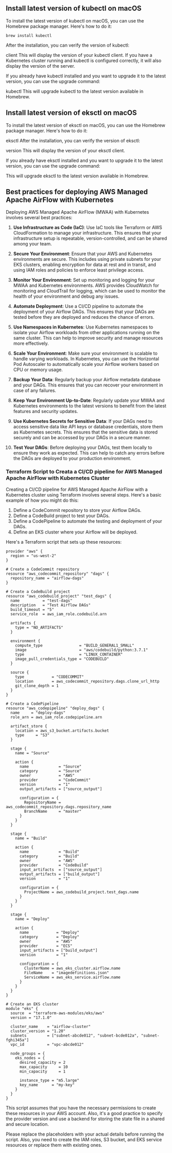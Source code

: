 ## Install latest version of kubectl on macOS


To install the latest version of kubectl on macOS, you can use the Homebrew package manager. Here's how to do it:
```
brew install kubectl
```

After the installation, you can verify the version of kubectl:

client
This will display the version of your kubectl client. If you have a Kubernetes cluster running and kubectl is configured correctly, it will also display the version of the server.

If you already have kubectl installed and you want to upgrade it to the latest version, you can use the upgrade command:

kubectl
This will upgrade kubectl to the latest version available in Homebrew.


## Install latest version of eksctl on macOS


To install the latest version of eksctl on macOS, you can use the Homebrew package manager. Here's how to do it:

eksctl
After the installation, you can verify the version of eksctl:

version
This will display the version of your eksctl client.

If you already have eksctl installed and you want to upgrade it to the latest version, you can use the upgrade command:

This will upgrade eksctl to the latest version available in Homebrew.



## Best practices for deploying AWS Managed Apache AirFlow with Kubernetes

Deploying AWS Managed Apache AirFlow (MWAA) with Kubernetes involves several best practices:

1. **Use Infrastructure as Code (IaC)**: Use IaC tools like Terraform or AWS CloudFormation to manage your infrastructure. This ensures that your infrastructure setup is repeatable, version-controlled, and can be shared among your team.

2. **Secure Your Environment**: Ensure that your AWS and Kubernetes environments are secure. This includes using private subnets for your EKS clusters, enabling encryption for data at rest and in transit, and using IAM roles and policies to enforce least privilege access.

3. **Monitor Your Environment**: Set up monitoring and logging for your MWAA and Kubernetes environments. AWS provides CloudWatch for monitoring and CloudTrail for logging, which can be used to monitor the health of your environment and debug any issues.

4. **Automate Deployment**: Use a CI/CD pipeline to automate the deployment of your Airflow DAGs. This ensures that your DAGs are tested before they are deployed and reduces the chance of errors.

5. **Use Namespaces in Kubernetes**: Use Kubernetes namespaces to isolate your Airflow workloads from other applications running on the same cluster. This can help to improve security and manage resources more effectively.

6. **Scale Your Environment**: Make sure your environment is scalable to handle varying workloads. In Kubernetes, you can use the Horizontal Pod Autoscaler to automatically scale your Airflow workers based on CPU or memory usage.

7. **Backup Your Data**: Regularly backup your Airflow metadata database and your DAGs. This ensures that you can recover your environment in case of any failures.

8. **Keep Your Environment Up-to-Date**: Regularly update your MWAA and Kubernetes environments to the latest versions to benefit from the latest features and security updates.

9. **Use Kubernetes Secrets for Sensitive Data**: If your DAGs need to access sensitive data like API keys or database credentials, store them as Kubernetes secrets. This ensures that the sensitive data is stored securely and can be accessed by your DAGs in a secure manner.

10. **Test Your DAGs**: Before deploying your DAGs, test them locally to ensure they work as expected. This can help to catch any errors before the DAGs are deployed to your production environment.


### Terraform Script to Creata a CI/CD pipeline for AWS Managed Apache AirFlow with Kubernetes Cluster

Creating a CI/CD pipeline for AWS Managed Apache AirFlow with a Kubernetes cluster using Terraform involves several steps. Here's a basic example of how you might do this:

1. Define a CodeCommit repository to store your Airflow DAGs.
2. Define a CodeBuild project to test your DAGs.
3. Define a CodePipeline to automate the testing and deployment of your DAGs.
4. Define an EKS cluster where your Airflow will be deployed.

Here's a Terraform script that sets up these resources:

```hcl
provider "aws" {
  region = "us-west-2"
}

# Create a CodeCommit repository
resource "aws_codecommit_repository" "dags" {
  repository_name = "airflow-dags"
}

# Create a CodeBuild project
resource "aws_codebuild_project" "test_dags" {
  name          = "test-dags"
  description   = "Test Airflow DAGs"
  build_timeout = "5"
  service_role  = aws_iam_role.codebuild.arn

  artifacts {
    type = "NO_ARTIFACTS"
  }

  environment {
    compute_type                = "BUILD_GENERAL1_SMALL"
    image                       = "aws/codebuild/python:3.7.1"
    type                        = "LINUX_CONTAINER"
    image_pull_credentials_type = "CODEBUILD"
  }

  source {
    type            = "CODECOMMIT"
    location        = aws_codecommit_repository.dags.clone_url_http
    git_clone_depth = 1
  }
}

# Create a CodePipeline
resource "aws_codepipeline" "deploy_dags" {
  name     = "deploy-dags"
  role_arn = aws_iam_role.codepipeline.arn

  artifact_store {
    location = aws_s3_bucket.artifacts.bucket
    type     = "S3"
  }

  stage {
    name = "Source"

    action {
      name             = "Source"
      category         = "Source"
      owner            = "AWS"
      provider         = "CodeCommit"
      version          = "1"
      output_artifacts = ["source_output"]

      configuration = {
        RepositoryName = aws_codecommit_repository.dags.repository_name
        BranchName     = "master"
      }
    }
  }

  stage {
    name = "Build"

    action {
      name             = "Build"
      category         = "Build"
      owner            = "AWS"
      provider         = "CodeBuild"
      input_artifacts  = ["source_output"]
      output_artifacts = ["build_output"]
      version          = "1"

      configuration = {
        ProjectName = aws_codebuild_project.test_dags.name
      }
    }
  }

  stage {
    name = "Deploy"

    action {
      name            = "Deploy"
      category        = "Deploy"
      owner           = "AWS"
      provider        = "ECS"
      input_artifacts = ["build_output"]
      version         = "1"

      configuration = {
        ClusterName = aws_eks_cluster.airflow.name
        FileName    = "imagedefinitions.json"
        ServiceName = aws_eks_service.airflow.name
      }
    }
  }
}

# Create an EKS cluster
module "eks" {
  source  = "terraform-aws-modules/eks/aws"
  version = "17.1.0"

  cluster_name    = "airflow-cluster"
  cluster_version = "1.20"
  subnets         = ["subnet-abcde012", "subnet-bcde012a", "subnet-fghi345a"]
  vpc_id          = "vpc-abcde012"

  node_groups = {
    eks_nodes = {
      desired_capacity = 2
      max_capacity     = 10
      min_capacity     = 1

      instance_type = "m5.large"
      key_name      = "my-key"
    }
  }
}
```

This script assumes that you have the necessary permissions to create these resources in your AWS account. Also, it's a good practice to specify the provider version and use a backend for storing the state file in a shared and secure location.

Please replace the placeholders with your actual details before running the script. Also, you need to create the IAM roles, S3 bucket, and EKS service resources or replace them with existing ones.
